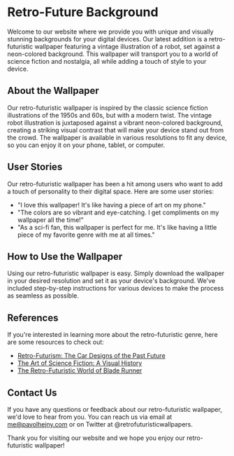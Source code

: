 <!--font:Orbitron-->

# Retro-Future Background

<!--font:Barlow Condensed-->

Welcome to our website where we provide you with unique and visually stunning backgrounds for your digital devices. Our latest addition is a retro-futuristic wallpaper featuring a vintage illustration of a robot, set against a neon-colored background. This wallpaper will transport you to a world of science fiction and nostalgia, all while adding a touch of style to your device.

## About the Wallpaper

Our retro-futuristic wallpaper is inspired by the classic science fiction illustrations of the 1950s and 60s, but with a modern twist. The vintage robot illustration is juxtaposed against a vibrant neon-colored background, creating a striking visual contrast that will make your device stand out from the crowd. The wallpaper is available in various resolutions to fit any device, so you can enjoy it on your phone, tablet, or computer.

## User Stories

Our retro-futuristic wallpaper has been a hit among users who want to add a touch of personality to their digital space. Here are some user stories:

-   "I love this wallpaper! It's like having a piece of art on my phone."
-   "The colors are so vibrant and eye-catching. I get compliments on my wallpaper all the time!"
-   "As a sci-fi fan, this wallpaper is perfect for me. It's like having a little piece of my favorite genre with me at all times."

## How to Use the Wallpaper

Using our retro-futuristic wallpaper is easy. Simply download the wallpaper in your desired resolution and set it as your device's background. We've included step-by-step instructions for various devices to make the process as seamless as possible.

## References

If you're interested in learning more about the retro-futuristic genre, here are some resources to check out:

-   [Retro-Futurism: The Car Designs of the Past Future](#)
-   [The Art of Science Fiction: A Visual History](#)
-   [The Retro-Futuristic World of Blade Runner](#)

## Contact Us

If you have any questions or feedback about our retro-futuristic wallpaper, we'd love to hear from you. You can reach us via email at me@pavolhejny.com or on Twitter at @retrofuturisticwallpapers.

Thank you for visiting our website and we hope you enjoy our retro-futuristic wallpaper!

<!--

Write me content for website with wallpaper which alt text is:

"A retro-futuristic wallpaper featuring a vintage illustration of a robot, set against a neon-colored background."

The name/title of the page should not be 1:1 copy of the alt text but rather a real content of the website which is using this wallpaper.

- Use markdown format
- Start with heading
- Heading should be short and concise
- The content should look like a real website
- The website should not be about the wallpaper, wallpaper is just a related background
- Heading should be contain work "wallpaper" or "background"
- Include real sections like references, contact, user stories, etc. use things relevant to the page purpose.
- Feel free to use structure like headings, bullets, numbering, blockquotes, paragraphs, horizontal lines, etc.
- You can use formatting like bold or _italic_
- You can include UTF-8 emojis
- Links should be only #hash anchors (and you can refer to the document itself)
- Do not include images


---


# The Future is Now: A Retro-Futuristic Background for Your Digital Space

Welcome to our website where we provide you with unique and visually stunning backgrounds for your digital devices. Our latest addition is a retro-futuristic wallpaper featuring a vintage illustration of a robot, set against a neon-colored background. This wallpaper will transport you to a world of science fiction and nostalgia, all while adding a touch of style to your device.

## About the Wallpaper

Our retro-futuristic wallpaper is inspired by the classic science fiction illustrations of the 1950s and 60s, but with a modern twist. The vintage robot illustration is juxtaposed against a vibrant neon-colored background, creating a striking visual contrast that will make your device stand out from the crowd. The wallpaper is available in various resolutions to fit any device, so you can enjoy it on your phone, tablet, or computer.

## User Stories

Our retro-futuristic wallpaper has been a hit among users who want to add a touch of personality to their digital space. Here are some user stories:

- "I love this wallpaper! It's like having a piece of art on my phone."
- "The colors are so vibrant and eye-catching. I get compliments on my wallpaper all the time!"
- "As a sci-fi fan, this wallpaper is perfect for me. It's like having a little piece of my favorite genre with me at all times."

## How to Use the Wallpaper

Using our retro-futuristic wallpaper is easy. Simply download the wallpaper in your desired resolution and set it as your device's background. We've included step-by-step instructions for various devices to make the process as seamless as possible.

## References

If you're interested in learning more about the retro-futuristic genre, here are some resources to check out:

- [Retro-Futurism: The Car Designs of the Past Future](#)
- [The Art of Science Fiction: A Visual History](#)
- [The Retro-Futuristic World of Blade Runner](#)

## Contact Us

If you have any questions or feedback about our retro-futuristic wallpaper, we'd love to hear from you. You can reach us via email at me@pavolhejny.com or on Twitter at @retrofuturisticwallpapers.

Thank you for visiting our website and we hope you enjoy our retro-futuristic wallpaper!

-->
